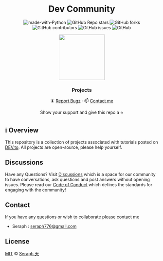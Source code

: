 <div id="header" align="center">

# Dev Community
![made-with-Python](https://img.shields.io/badge/Python-blue?&logo=python&logoColor=yellow&labelColor=black&label=Built%20with&style=for-the-badge)
![GitHub Repo stars](https://img.shields.io/github/stars/seraph776/DevCommunity?style=for-the-badge)
![GitHub forks](https://img.shields.io/github/forks/seraph776/DevCommunity?style=for-the-badge)
![GitHub contributors](https://img.shields.io/github/contributors/seraph776/DevCommunity?color=blue&style=for-the-badge)
![GitHub issues](https://img.shields.io/github/issues-raw/seraph776/DevCommunity?color=yellow&style=for-the-badge)
![GitHub](https://img.shields.io/github/license/seraph776/DevCommunity?style=for-the-badge)
  
 
 <img src="https://user-images.githubusercontent.com/72005563/182481463-49c741f7-462a-4d6e-ab49-dd18c949d256.png" width=150>


### Projects
  
🪳 [Report Bugz](https://github.com/seraph776/DevCommunity/issues/new) · 📫 [Contact me](mailto:seraph@gmail.com) 
 
Show your support and give this repo a ⭐ 
  
</div>

##  ℹ️ Overview
This repository is a collection of projects associated with tutorials posted on [DEV.to](https://dev.to/seraph776). All projects are open-source, please help yourself.


##  Discussions 

Have any Questions? Visit [Discussions](https://github.com/seraph776/DevCommunity/discussions) which is a space for our community to have conversations, ask questions and post answers without opening issues. Please read our [Code of Conduct](https://github.com/seraph776/DevCommunity/blob/main/CODE-OF-CONDUCT.md) which defines the  standards for engaging with the community!



##  Contact
If you have any questions or wish to collaborate please contact me

 - Seraph : [seraph776@gmail.com](mailto:seraph@gmail.com)



##  License 

[MIT](https://github.com/seraph776/QuickStart/blob/main/LICENSE) © [Seraph 天](https://github.com/seraph776) 

